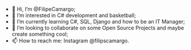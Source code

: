 - 👋 Hi, I’m @FilipeCamargo;
- 👀 I’m interested in C# development and basketball;
- 🌱 I’m currently learning C#, SQL, Django and how to be an IT Manager;
- 💞️ I’m looking to collaborate on some Open Source Projects and maybe create something cool;
- 📫 How to reach me: Instagram @filipscamargo.

<!---
FilipeCamargo/FilipeCamargo is a ✨ special ✨ repository because its `README.md` (this file) appears on your GitHub profile.
You can click the Preview link to take a look at your changes.
--->

